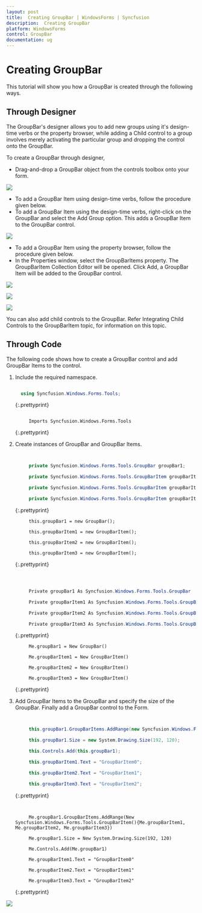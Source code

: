 ```yaml
---
layout: post
title:  Creating GroupBar | WindowsForms | Syncfusion
description:  Creating GroupBar
platform: WindowsForms
control: GroupBar
documentation: ug
---
```

# Creating GroupBar

This tutorial will show you how a GroupBar is created through the following ways.

## Through Designer

The GroupBar's designer allows you to add new groups using it's design-time verbs or the property browser, while adding a Child control to a group involves merely activating the particular group and dropping the control onto the GroupBar. 

To create a GroupBar through designer,

* Drag-and-drop a GroupBar object from the controls toolbox onto your form.

 ![](Overview_images/Overview_img5.jpeg) 
 


* To add a GroupBar Item using design-time verbs, follow the procedure given below.
* To add a GroupBar Item using the design-time verbs, right-click on the GroupBar and select the Add Group option. This adds a GroupBar Item to the GroupBar control.

 ![](Overview_images/Overview_img6.jpeg)
 
 

* To add a GroupBar Item using the property browser, follow the procedure given below.
* In the Properties window, select the GroupBarItems property. The GroupBarItem Collection Editor will be opened. Click Add, a GroupBar Item will be added to the GroupBar control.

![](Overview_images/Overview_img7.jpeg) 



![](Overview_images/Overview_img8.jpeg) 



![](Overview_images/Overview_img9.jpeg)
 


You can also add child controls to the GroupBar. Refer Integrating Child Controls to the GroupBarItem topic, for 
information on this topic.


## Through Code

The following code shows how to create a GroupBar control and add GroupBar Items to the control.

1. Include the required namespace.

   ~~~ cs

     using Syncfusion.Windows.Forms.Tools;

   ~~~
   {:.prettyprint}


   ~~~ vbnet

		Imports Syncfusion.Windows.Forms.Tools

   ~~~
   {:.prettyprint}


2. Create instances of GroupBar and GroupBar Items.

   ~~~ cs


		private Syncfusion.Windows.Forms.Tools.GroupBar groupBar1;

		private Syncfusion.Windows.Forms.Tools.GroupBarItem groupBarItem1;

		private Syncfusion.Windows.Forms.Tools.GroupBarItem groupBarItem2;

		private Syncfusion.Windows.Forms.Tools.GroupBarItem groupBarItem3;

   ~~~
   {:.prettyprint}
   
   ~~~ vbent
		this.groupBar1 = new GroupBar();

		this.groupBarItem1 = new GroupBarItem();

		this.groupBarItem2 = new GroupBarItem();

		this.groupBarItem3 = new GroupBarItem();
   ~~~
   {:.prettyprint}


   ~~~ cs



		Private groupBar1 As Syncfusion.Windows.Forms.Tools.GroupBar

		Private groupBarItem1 As Syncfusion.Windows.Forms.Tools.GroupBarItem

		Private groupBarItem2 As Syncfusion.Windows.Forms.Tools.GroupBarItem

		Private groupBarItem3 As Syncfusion.Windows.Forms.Tools.GroupBarItem

   ~~~
   {:.prettyprint}

   ~~~ vbent
		Me.groupBar1 = New GroupBar()

		Me.groupBarItem1 = New GroupBarItem()

		Me.groupBarItem2 = New GroupBarItem()

		Me.groupBarItem3 = New GroupBarItem()

   ~~~
   {:.prettyprint}

3. Add GroupBar Items to the GroupBar and specify the size of the GroupBar. Finally add a GroupBar control to the Form.

   ~~~ cs


		this.groupBar1.GroupBarItems.AddRange(new Syncfusion.Windows.Forms.Tools.GroupBarItem[]{this.groupBarItem1, this.groupBarItem2, this.groupBarItem3});

		this.groupBar1.Size = new System.Drawing.Size(192, 120);

		this.Controls.Add(this.groupBar1);

		this.groupBarItem1.Text = "GroupBarItem0";

		this.groupBarItem2.Text = "GroupBarItem1";

		this.groupBarItem3.Text = "GroupBarItem2";

   ~~~
   {:.prettyprint}

   ~~~ vbnet


		Me.groupBar1.GroupBarItems.AddRange(New Syncfusion.Windows.Forms.Tools.GroupBarItem(){Me.groupBarItem1, Me.groupBarItem2, Me.groupBarItem3})

		Me.groupBar1.Size = New System.Drawing.Size(192, 120)

		Me.Controls.Add(Me.groupBar1)

		Me.groupBarItem1.Text = "GroupBarItem0"

		Me.groupBarItem2.Text = "GroupBarItem1"

		Me.groupBarItem3.Text = "GroupBarItem2"

   ~~~
   {:.prettyprint}

 ![](Overview_images/Overview_img10.jpeg) 
 

